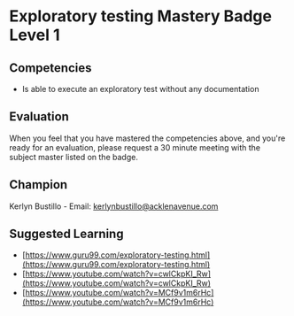 # Exploratory testing Mastery Badge Level 1

## Competencies

 - Is able to execute an exploratory test without any documentation

## Evaluation
When you feel that you have mastered the competencies above, and you're ready for an evaluation, please request a 30 minute meeting with the subject master listed on the badge.

## Champion
Kerlyn Bustillo  - Email: kerlynbustillo@acklenavenue.com

## Suggested Learning

 - [https://www.guru99.com/exploratory-testing.html](https://www.guru99.com/exploratory-testing.html)
 - [https://www.youtube.com/watch?v=cwlCkpKI_Rw](https://www.youtube.com/watch?v=cwlCkpKI_Rw)
 - [https://www.youtube.com/watch?v=MCf9v1m6rHc](https://www.youtube.com/watch?v=MCf9v1m6rHc)